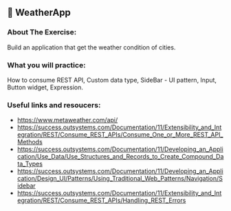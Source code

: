 ## :ledger: WeatherApp

### About The Exercise:

Build an application that get the weather condition of cities.

### What you will practice:

How to consume REST API, Custom data type, SideBar - UI pattern, Input, Button widget, Expression. 

### Useful links and resoucers:

- https://www.metaweather.com/api/
- https://success.outsystems.com/Documentation/11/Extensibility_and_Integration/REST/Consume_REST_APIs/Consume_One_or_More_REST_API_Methods
- https://success.outsystems.com/Documentation/11/Developing_an_Application/Use_Data/Use_Structures_and_Records_to_Create_Compound_Data_Types
- https://success.outsystems.com/Documentation/11/Developing_an_Application/Design_UI/Patterns/Using_Traditional_Web_Patterns/Navigation/Sidebar
- https://success.outsystems.com/Documentation/11/Extensibility_and_Integration/REST/Consume_REST_APIs/Handling_REST_Errors
